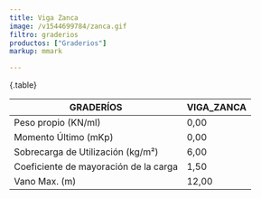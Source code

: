 ```yaml
---
title: Viga Zanca
image: /v1544699784/zanca.gif
filtro: graderios
productos: ["Graderios"]
markup: mmark

---
```

{.table}

|GRADERÍOS|VIGA_ZANCA|
|--- |--- |
|Peso propio (KN/ml)|0,00|
|Momento Último (mKp)|0,00|
|Sobrecarga de Utilización (kg/m²)|6,00|
|Coeficiente de mayoración de la carga|1,50|
|Vano Max. (m)|12,00|
